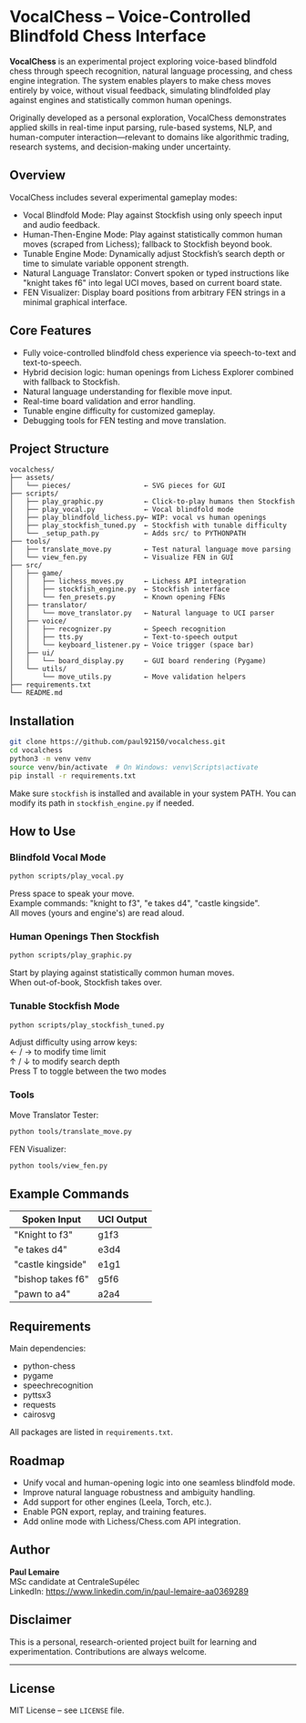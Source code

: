 # VocalChess – Voice-Controlled Blindfold Chess Interface

**VocalChess** is an experimental project exploring voice-based blindfold chess through speech recognition, natural language processing, and chess engine integration. The system enables players to make chess moves entirely by voice, without visual feedback, simulating blindfolded play against engines and statistically common human openings.

Originally developed as a personal exploration, VocalChess demonstrates applied skills in real-time input parsing, rule-based systems, NLP, and human-computer interaction—relevant to domains like algorithmic trading, research systems, and decision-making under uncertainty.

## Overview

VocalChess includes several experimental gameplay modes:
- Vocal Blindfold Mode: Play against Stockfish using only speech input and audio feedback.
- Human-Then-Engine Mode: Play against statistically common human moves (scraped from Lichess); fallback to Stockfish beyond book.
- Tunable Engine Mode: Dynamically adjust Stockfish’s search depth or time to simulate variable opponent strength.
- Natural Language Translator: Convert spoken or typed instructions like "knight takes f6" into legal UCI moves, based on current board state.
- FEN Visualizer: Display board positions from arbitrary FEN strings in a minimal graphical interface.

## Core Features

- Fully voice-controlled blindfold chess experience via speech-to-text and text-to-speech.
- Hybrid decision logic: human openings from Lichess Explorer combined with fallback to Stockfish.
- Natural language understanding for flexible move input.
- Real-time board validation and error handling.
- Tunable engine difficulty for customized gameplay.
- Debugging tools for FEN testing and move translation.

## Project Structure

```text
vocalchess/
├── assets/
│   └── pieces/                  ← SVG pieces for GUI
├── scripts/
│   ├── play_graphic.py          ← Click-to-play humans then Stockfish
│   ├── play_vocal.py            ← Vocal blindfold mode
│   ├── play_blindfold_lichess.py← WIP: vocal vs human openings
│   ├── play_stockfish_tuned.py  ← Stockfish with tunable difficulty
│   └── _setup_path.py           ← Adds src/ to PYTHONPATH
├── tools/
│   ├── translate_move.py        ← Test natural language move parsing
│   └── view_fen.py              ← Visualize FEN in GUI
├── src/
│   ├── game/
│   │   ├── lichess_moves.py     ← Lichess API integration
│   │   ├── stockfish_engine.py  ← Stockfish interface
│   │   └── fen_presets.py       ← Known opening FENs
│   ├── translator/
│   │   └── move_translator.py   ← Natural language to UCI parser
│   ├── voice/
│   │   ├── recognizer.py        ← Speech recognition
│   │   ├── tts.py               ← Text-to-speech output
│   │   └── keyboard_listener.py ← Voice trigger (space bar)
│   ├── ui/
│   │   └── board_display.py     ← GUI board rendering (Pygame)
│   └── utils/
│       └── move_utils.py        ← Move validation helpers
├── requirements.txt
└── README.md
```

## Installation

```bash
git clone https://github.com/paul92150/vocalchess.git
cd vocalchess
python3 -m venv venv
source venv/bin/activate  # On Windows: venv\Scripts\activate
pip install -r requirements.txt
```

Make sure `stockfish` is installed and available in your system PATH. You can modify its path in `stockfish_engine.py` if needed.

## How to Use

### Blindfold Vocal Mode

```bash
python scripts/play_vocal.py
```

Press space to speak your move.  
Example commands: "knight to f3", "e takes d4", "castle kingside".  
All moves (yours and engine's) are read aloud.

### Human Openings Then Stockfish

```bash
python scripts/play_graphic.py
```

Start by playing against statistically common human moves.  
When out-of-book, Stockfish takes over.

### Tunable Stockfish Mode

```bash
python scripts/play_stockfish_tuned.py
```

Adjust difficulty using arrow keys:  
← / → to modify time limit  
↑ / ↓ to modify search depth  
Press T to toggle between the two modes

### Tools

Move Translator Tester:

```bash
python tools/translate_move.py
```

FEN Visualizer:

```bash
python tools/view_fen.py
```

## Example Commands

| Spoken Input        | UCI Output |
|---------------------|------------|
| "Knight to f3"      | g1f3       |
| "e takes d4"        | e3d4       |
| "castle kingside"   | e1g1       |
| "bishop takes f6"   | g5f6       |
| "pawn to a4"        | a2a4       |

## Requirements

Main dependencies:
- python-chess
- pygame
- speechrecognition
- pyttsx3
- requests
- cairosvg

All packages are listed in `requirements.txt`.

## Roadmap

- Unify vocal and human-opening logic into one seamless blindfold mode.
- Improve natural language robustness and ambiguity handling.
- Add support for other engines (Leela, Torch, etc.).
- Enable PGN export, replay, and training features.
- Add online mode with Lichess/Chess.com API integration.

## Author

**Paul Lemaire**  
MSc candidate at CentraleSupélec  
LinkedIn: https://www.linkedin.com/in/paul-lemaire-aa0369289

## Disclaimer

This is a personal, research-oriented project built for learning and experimentation. Contributions are always welcome.

---

## License

MIT License – see `LICENSE` file.
